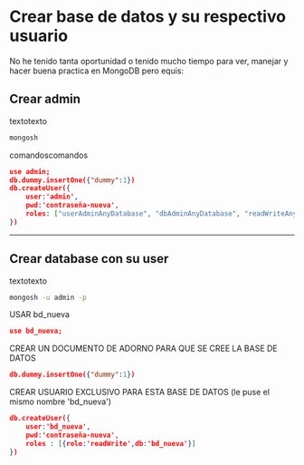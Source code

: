 # Crear base de datos y su respectivo usuario
No he tenido tanta oportunidad o tenido mucho tiempo para ver, manejar y hacer buena practica en MongoDB pero equis:

## Crear admin
textotexto
```bash
mongosh
```

comandoscomandos
```json
use admin;
db.dummy.insertOne({"dummy":1})
db.createUser({
	user:'admin',
	pwd:'contraseña-nueva',
	roles: ["userAdminAnyDatabase", "dbAdminAnyDatabase", "readWriteAnyDatabase"]
})
```

---

## Crear database con su user
textotexto
```bash
mongosh -u admin -p
```
USAR bd_nueva
```json
use bd_nueva;
```
CREAR UN DOCUMENTO DE ADORNO PARA QUE SE CREE LA BASE DE DATOS
```json
db.dummy.insertOne({"dummy":1})
```
CREAR USUARIO EXCLUSIVO PARA ESTA BASE DE DATOS (le puse el mismo nombre 'bd_nueva')
```json
db.createUser({
	user:'bd_nueva',
	pwd:'contraseña-nueva',
	roles : [{role:'readWrite',db:'bd_nueva'}]
})
```